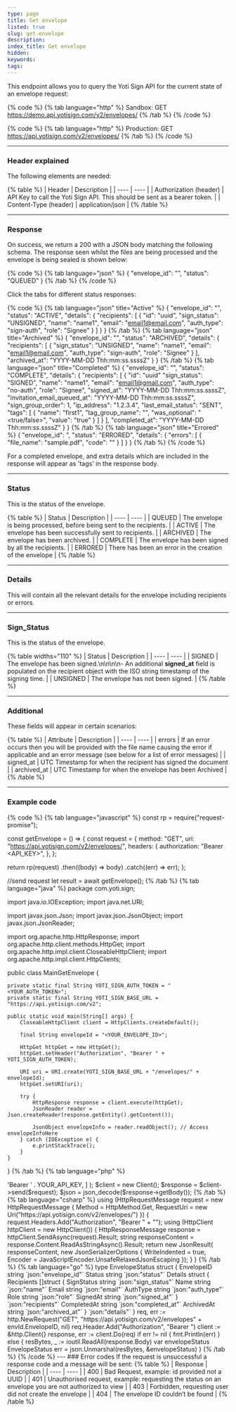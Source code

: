 ```yaml
---
type: page
title: Get envelope
listed: true
slug: get-envelope
description: 
index_title: Get envelope
hidden: 
keywords: 
tags: 
---
```


This endpoint allows you to query the Yoti Sign API for the current state of an envelope request:

{% code %}
{% tab language="http" %}
Sandbox:
GET https://demo.api.yotisign.com/v2/envelopes/<envelopeId>
{% /tab %}
{% /code %}

{% code %}
{% tab language="http" %}
Production: 
GET https://api.yotisign.com/v2/envelopes/<envelopeId>
{% /tab %}
{% /code %}

---

### Header explained

The following elements are needed:

{% table %}
| Header | Description | 
| ---- | ---- | 
| Authorization (header) | API Key to call the Yoti Sign API. This should be sent as a bearer token. | 
| Content-Type (header) | application/json | 
{% /table %}

---

### Response

On success, we return a 200 with a JSON body matching the following schema. The response seen whilst the files are being processed and the envelope is being sealed is shown below:

{% code %}
{% tab language="json" %}
{
    "envelope_id": "<envelopeId>",
    "status": "QUEUED"
}
{% /tab %}
{% /code %}

Click the tabs for different status responses:

{% code %}
{% tab language="json" title="Active" %}
{
  "envelope_id": "<envelopeId>",
  "status": "ACTIVE",
  "details": {
    "recipients": [
      {
        "id": "uuid",
        "sign_status": "UNSIGNED",
        "name": "name1",
        "email": "email1@email.com",
        "auth_type": "sign-auth",
        "role": "Signee"
      }
    ]
  }
}
{% /tab %}
{% tab language="json" title="Archived" %}
{
  "envelope_id": "<env id>",
  "status": "ARCHIVED",
  "details": {
    "recipients": [
      {
        "sign_status": "UNSIGNED",
        "name": "name1",
        "email": "email1@email.com",
        "auth_type": "sign-auth",
        "role": "Signee"
      }
    ],
    "archived_at": "YYYY-MM-DD Thh:mm:ss.ssssZ"
  }
}
{% /tab %}
{% tab language="json" title="Completed" %}
{
  "envelope_id": "<envelopeId>",
  "status": "COMPLETE",
  "details": {
    "recipients": [
      {
        "id": "uuid"
        "sign_status": "SIGNED",
        "name": "name1",
        "email": "email1@gmail.com",
        "auth_type": "no-auth",
        "role": "Signee",
        "signed_at": "YYYY-MM-DD Thh:mm:ss.ssssZ",
        "invitation_email_queued_at": "YYYY-MM-DD Thh:mm:ss.ssssZ",
        "sign_group_order": 1,
        "ip_address": "1.2.3.4",
        "last_email_status": "SENT",
        "tags": [
          {
            "name": "first1",
            "tag_group_name": "",
            "was_optional": "<true/false>",
            "value": "true"
          }
        ]
      }
    ],
    "completed_at": "YYYY-MM-DD Thh:mm:ss.ssssZ"
  }
}
{% /tab %}
{% tab language="json" title="Errored" %}
{
  "envelope_id": "<envelopeId>,
  "status": "ERRORED",
  "details": {
    "errors": [
      {
        "file_name": "sample.pdf",
        "code": "<ERROR MESSAGE>"
      }
    ]
  }
}
{% /tab %}
{% /code %}

For a completed envelope, and extra details which are included in the response will appear as 'tags' in the response body.

---

### Status

This is the status of the envelope.

{% table %}
| Status | Description | 
| ---- | ---- | 
| QUEUED | The envelope is being processed, before being sent to the recipients. | 
| ACTIVE | The envelope has been successfully sent to recipients. | 
| ARCHIVED | The envelope has been archived. | 
| COMPLETE | The envelope has been signed by all the recipients. | 
| ERRORED | There has been an error in the creation of the envelope | 
{% /table %}

---

### Details

This will contain all the relevant details for the envelope including recipients or errors.

---

### Sign_Status

This is the status of the envelope.

{% table widths="110" %}
| Status | Description | 
| ---- | ---- | 
| SIGNED | The envelope has been signed.\n\n\n\n- An additional **signed_at** field is populated on the recipient object with the ISO string timestamp of the signing time. | 
| UNSIGNED | The envelope has not been signed. | 
{% /table %}

---

### Additional

These fields will appear in certain scenarios:

{% table %}
| Attribute | Description | 
| ---- | ---- | 
| errors | If an error occurs then you will be provided with the file name causing the error if applicable and an error message (see below for a list of error messages) | 
| signed_at | UTC Timestamp for when the recipient has signed the document | 
| archived_at | UTC Timestamp for when the envelope has been Archived | 
{% /table %}

---

### Example code

{% code %}
{% tab language="javascript" %}
const rp = require("request-promise");

const getEnvelope = () => {
  const request = {
    method: "GET",
    uri: "https://api.yotisign.com/v2/envelopes/<envelopeId>",
    headers: {
      authorization: "Bearer <API_KEY>",
    },
  };

  return rp(request)
    .then((body) => body)
    .catch((err) => err);
};

//send request
let result = await getEnvelope();
{% /tab %}
{% tab language="java" %}
package com.yoti.sign;

import java.io.IOException;
import java.net.URI;

import javax.json.Json;
import javax.json.JsonObject;
import javax.json.JsonReader;

import org.apache.http.HttpResponse;
import org.apache.http.client.methods.HttpGet;
import org.apache.http.impl.client.CloseableHttpClient;
import org.apache.http.impl.client.HttpClients;

public class MainGetEnvelope {

    private static final String YOTI_SIGN_AUTH_TOKEN = "<YOUR_AUTH_TOKEN>";
    private static final String YOTI_SIGN_BASE_URL = "https://api.yotisign.com/v2";

    public static void main(String[] args) {
        CloseableHttpClient client = HttpClients.createDefault();

        final String envelopeId = "<YOUR_ENVELOPE_ID>";

        HttpGet httpGet = new HttpGet();
        httpGet.setHeader("Authorization", "Bearer " + YOTI_SIGN_AUTH_TOKEN);

        URI uri = URI.create(YOTI_SIGN_BASE_URL + "/envelopes/" + envelopeId);
        httpGet.setURI(uri);

        try {
            HttpResponse response = client.execute(httpGet);
            JsonReader reader = Json.createReader(response.getEntity().getContent());

            JsonObject envelopeInfo = reader.readObject(); // Access envelopeInfoHere
        } catch (IOException e) {
            e.printStackTrace();
        }
    }
}
{% /tab %}
{% tab language="php" %}
<?php

use GuzzleHttp\Client;
use GuzzleHttp\Psr7\Request;

$request = new Request(
    'GET',
    API_BASE_URL . "/envelopes/{$envelope_id}",
    [
        'Authorization' => 'Bearer ' . YOUR_API_KEY,
    ]
);

$client = new Client();
$response = $client->send($request);

$json = json_decode($response->getBody());
{% /tab %}
{% tab language="csharp" %}
using (HttpRequestMessage request = new HttpRequestMessage
    {
        Method = HttpMethod.Get,
        RequestUri = new Uri("https://api.yotisign.com/v2/envelopes/<envelopeId>")
    })
    {
        request.Headers.Add("Authorization", "Bearer " + "<API_KEY>");

        using (HttpClient httpClient = new HttpClient())
        {
            HttpResponseMessage response = httpClient.SendAsync(request).Result;

            string responseContent = response.Content.ReadAsStringAsync().Result;

            return new JsonResult(
                responseContent,
                new JsonSerializerOptions
                {
                    WriteIndented = true,
                    Encoder = JavaScriptEncoder.UnsafeRelaxedJsonEscaping
                });
        }
    }
{% /tab %}
{% tab language="go" %}
type EnvelopeStatus struct {
		EnvelopeID string `json:"envelope_id"`
		Status     string `json:"status"`
		Details    struct {
			Recipients []struct {
				SignStatus string `json:"sign_status"`
				Name       string `json:"name"`
				Email      string `json:"email"`
				AuthType   string `json:"auth_type"`
				Role       string `json:"role"`
				SignedAt   string `json:"signed_at"`
			} `json:"recipients"`
			CompletedAt string `json:"completed_at"`
			ArchivedAt string `json:"archived_at"`
		} `json:"details"`
	}


	req, err := http.NewRequest("GET", "https://api.yotisign.com/v2/envelopes" + envId.EnvelopeID, nil)
	req.Header.Add("Authorization", "Bearer <API_KEY>")

	client := &http.Client{}
	response, err := client.Do(req)

	if err != nil {
		fmt.Println(err)
	} else {
		resBytes, _ := ioutil.ReadAll(response.Body)
		var envelopeStatus EnvelopeStatus
		err = json.Unmarshal(resBytes, &envelopeStatus)
	}
{% /tab %}
{% /code %}

---

### Error codes

If the request is unsuccessful a response code and a message will be sent:

{% table %}
| Response | Description | 
| ---- | ---- | 
| 400 | Bad Request, example: id provided not a UUID | 
| 401 | Unauthorised request, example: requesting the status on an envelope you are not authorized to view | 
| 403 | Forbidden, requesting user did not create the envelope | 
| 404 | The envelope ID couldn’t be found | 
{% /table %}